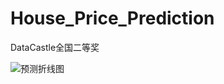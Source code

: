 # House_Price_Prediction
DataCastle全国二等奖

![预测折线图](https://github.com/Stephen-SMJ/House_Price_Prediction/assets/67999981/51846455-0563-4717-b5b2-4132997669c8)

